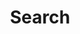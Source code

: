 ---
title: "Search" # in any language you want
layout: "search" # is necessary
# url: "/archive"
description: "Search around the website"
summary: "search"
placeholder: "enter your query"
---